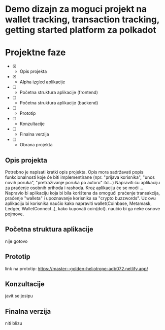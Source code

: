 # Demo dizajn za moguci projekt na wallet tracking, transaction tracking, getting started platform za polkadot



# Projektne faze
- [x] - Opis projekta
- [x] - Alpha izgled aplikacije
- [ ] - Početna struktura aplikacije (frontend)
- [ ] - Početna struktura aplikacije (backend)
- [ ] - Prototip
- [ ] - Konzultacije
- [ ] - Finalna verzija
- [ ] - Obrana projekta

## Opis projekta
Potrebno je napisati kratki opis projekta.
Opis mora sadržavati popis funkcionalnosti koje će biti implementirane (npr. "prijava korisnika", "unos novih poruka", "pretraživanje poruka po autoru" itd...)
Napraviti ću aplikaciju za praćenje osobnih prihoda i rashoda. Kroz aplikaciju će se moći ...
Napravio bi aplikaciju koja bi bila korištena da omogući praćenje transakcija, praćenje "walleta" i upoznavanje korisnika sa "crypto buzzwords". Uz ovu aplikaciju bi korisnika naučio kako napraviti wallet(Coinbase, Metamask, Ledger, WalletConnect..), kako kupovati coin(dot). naučio bi ga neke osnove pojmove.

## Početna struktura aplikacije
nije gotovo

## Prototip
link na prototip: https://master--golden-heliotrope-adb072.netlify.app/

## Konzultacije
javit se josipu

## Finalna verzija
niti blizu
